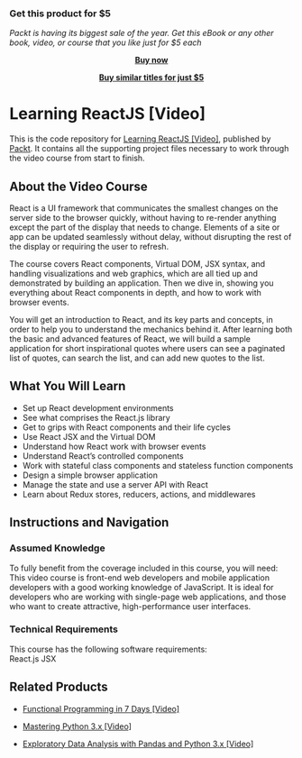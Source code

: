 
### Get this product for $5

<i>Packt is having its biggest sale of the year. Get this eBook or any other book, video, or course that you like just for $5 each</i>


<b><p align='center'>[Buy now](https://packt.link/9781785887079)</p></b>


<b><p align='center'>[Buy similar titles for just $5](https://subscription.packtpub.com/search)</p></b>


# Learning ReactJS [Video]
This is the code repository for [Learning ReactJS [Video]](https://www.packtpub.com/web-development/learning-reactjs-video?utm_source=github&utm_medium=repository&utm_campaign=9781785887079), published by [Packt](https://www.packtpub.com/?utm_source=github). It contains all the supporting project files necessary to work through the video course from start to finish.
## About the Video Course
React is a UI framework that communicates the smallest changes on the server side to the browser quickly, without having to re-render anything except the part of the display that needs to change. Elements of a site or app can be updated seamlessly without delay, without disrupting the rest of the display or requiring the user to refresh.

The course covers React components, Virtual DOM, JSX syntax, and handling visualizations and web graphics, which are all tied up and demonstrated by building an application. Then we dive in, showing you everything about React components in depth, and how to work with browser events.

You will get an introduction to React, and its key parts and concepts, in order to help you to understand the mechanics behind it. After learning both the basic and advanced features of React, we will build a sample application for short inspirational quotes where users can see a paginated list of quotes, can search the list, and can add new quotes to the list. 


<H2>What You Will Learn</H2>
<DIV class=book-info-will-learn-text>
<UL>
<LI>Set up React development environments 
<LI>See what comprises the React.js library 
<LI>Get to grips with React components and their life cycles 
<LI>Use React JSX and the Virtual DOM 
<LI>Understand how React work with browser events 
<LI>Understand React’s controlled components 
<LI>Work with stateful class components and stateless function components 
<LI>Design a simple browser application 
<LI>Manage the state and use a server API with React 
<LI>Learn about Redux stores, reducers, actions, and middlewares </LI></UL></DIV>

## Instructions and Navigation
### Assumed Knowledge
To fully benefit from the coverage included in this course, you will need:<br/>
This video course is front-end web developers and mobile application developers with a good working knowledge of JavaScript. It is ideal for developers who are working with single-page web applications, and those who want to create attractive, high-performance user interfaces.
### Technical Requirements
This course has the following software requirements:<br/>
React.js
JSX

## Related Products
* [Functional Programming in 7 Days [Video]](https://www.packtpub.com/application-development/functional-programming-7-days-video?utm_source=github&utm_medium=repository&utm_campaign=9781788990295)

* [Mastering Python 3.x [Video]](https://www.packtpub.com/application-development/mastering-python-3x-video?utm_source=github&utm_medium=repository&utm_campaign=9781789955347)

* [Exploratory Data Analysis with Pandas and Python 3.x [Video]](https://www.packtpub.com/application-development/exploratory-data-analysis-pandas-and-python-3x-video?utm_source=github&utm_medium=repository&utm_campaign=9781789959116)

